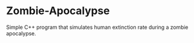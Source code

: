 # Zombie-Apocalypse
Simple C++ program that simulates human extinction rate during a zombie apocalypse.

